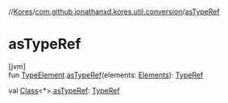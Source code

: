 //[Kores](../../index.md)/[com.github.jonathanxd.kores.util.conversion](index.md)/[asTypeRef](as-type-ref.md)

# asTypeRef

[jvm]\
fun [TypeElement](https://docs.oracle.com/javase/8/docs/api/javax/lang/model/element/TypeElement.html).[asTypeRef](as-type-ref.md)(elements: [Elements](https://docs.oracle.com/javase/8/docs/api/javax/lang/model/util/Elements.html)): [TypeRef](../com.github.jonathanxd.kores.type/-type-ref/index.md)

val [Class](https://docs.oracle.com/javase/8/docs/api/java/lang/Class.html)<*>.[asTypeRef](as-type-ref.md): [TypeRef](../com.github.jonathanxd.kores.type/-type-ref/index.md)

